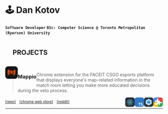 # 🕹️ Dan Kotov

**`Software Developer`**
**`BSc: Computer Science @ Toronto Metropolitan (Ryerson) University`**

<div id="user-content-toc">
  <ul>
    <summary><h2 style="display: inline-block;">PROJECTS</h2></summary>
  </ul>
</div>

<img src="/media/mappio/icon.svg" width="40" height="40" align="left" alt="FACEIT mappio logo"><h3 align="left" style="float: left;">Mappio</h3>

######

> Chrome extension for the FACEIT CSGO esports platform that displays everyone's map-related information in the match room letting you make more educated decisions during the veto process.

<p>
  <img src="/media/technologies/chrome-extension.svg" width="30" height="30" align="right" alt="Chrome extension logo">
  <img src="/media/technologies/webpack.svg" width="30" height="30" align="right" alt="Webpack logo">
  <img src="/media/technologies/typescript.svg" width="30" height="30" align="right" alt="Typescript logo">
  <img src="/media/technologies/react.svg" width="30" height="30" align="right" alt="React logo">
</p>
<sub><a href="https://github.com/dankotov/faceit-mappio">[repo]</a></sub>&nbsp;&nbsp;&nbsp;<sub><a href="https://chrome.google.com/webstore/detail/faceit-mappio/kaeamgghipbhkjgibgglnmmnobdakapa">[chrome web store]</a></sub>&nbsp;&nbsp;&nbsp;<sub><a href="https://www.reddit.com/r/FACEITmappio/">[reddit]</a></sub>

<hr>
